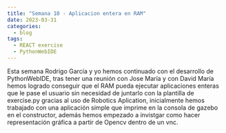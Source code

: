 ```yaml
---
title: "Semana 10 - Aplicacion entera en RAM"
date: 2023-03-31
categories:
  - blog
tags:
  - REACT exercise
  - PythonWebIDE
---
```


Esta semana Rodrigo García y yo hemos continuado con el desarrollo de PythonWebIDE, tras tener una reunión con Jose María y con David María hemos logrado conseguir que el RAM pueda ejecutar aplicaciones enteras que le pase el usuario sin necesidad de juntarlo con la plantilla de exercise.py gracias al uso de Robotics Aplication, inicialmente hemos trabajado con una aplicación simple que imprime en la consola de gazebo en el constructor, además hemos empezado a invistgar como hacer representación gráfica a partir de Opencv dentro de un vnc.